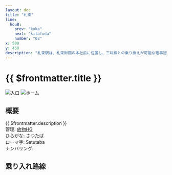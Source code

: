 ```yaml
---
layout: doc
title: "札束"
line: 
  houB:
    prev: "koka"
    next: "kitafuda"
    number: "02"
x: 500
y: 450
description: "札束駅は、札束財閥の本社前に位置し、三味線との乗り換えが可能な理事冠状線の駅です。"
---
```


# {{ $frontmatter.title }} <ViewinMap />
![入口](/img/station/satutaba/front.webp)
![ホーム](/img/station/satutaba/platform.webp)

## 概要
{{ $frontmatter.description }}  
管理: [放物HG](/company/houbutuHG/index.md)   
ひらがな: さつたば  
ローマ字: Satutaba  
ナンバリング: <Numberling />

## 乗り入れ路線
<LineInfo />

